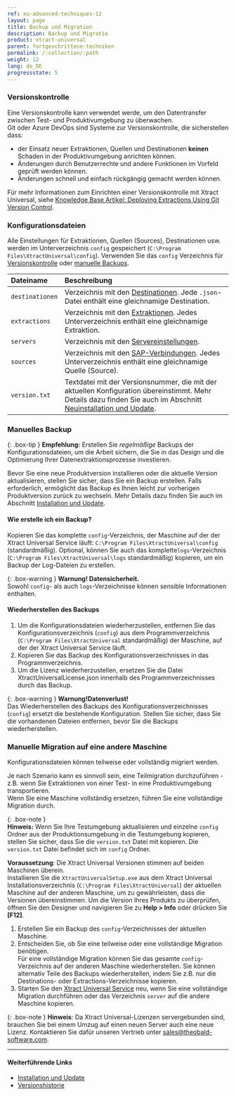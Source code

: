 ```yaml
---
ref: xu-advanced-techniques-12
layout: page
title: Backup und Migration
description: Backup und Migratio
product: xtract-universal
parent: fortgeschrittene-techniken
permalink: /:collection/:path
weight: 12
lang: de_DE
progressstate: 5
---
```


### Versionskontrolle

Eine Versionskontrolle kann verwendet werde, um den Datentransfer zwischen Test- und Produktivumgebung zu überwachen.<br>
Git oder Azure DevOps sind Systeme zur Versionskontrolle, die sicherstellen dass:
- der Einsatz neuer Extraktionen, Quellen und Destinationen **keinen** Schaden in der Produktivumgebung anrichten können.
- Änderungen durch Benutzerrechte und andere Funktionen im Vorfeld geprüft werden können.
- Änderungen schnell und einfach rückgängig gemacht werden können.

Für mehr Informationen zum Einrichten einer Versionskontrolle mit Xtract Universal, siehe [Knowledge Base Artikel: Deploying Extractions Using Git Version Control](https://kb.theobald-software.com/xtract-universal/deploying-extractions-using-Git-version-control).

### Konfigurationsdateien 
Alle Einstellungen für Extraktionen, Quellen (Sources), Destinationen usw. werden im Unterverzeichnis `config` gespeichert (`C:\Program Files\XtractUniversal\config`).
Verwenden Sie das `config` Verzeichnis für [Versionskontrolle](#versionskontrolle) oder [manuelle Backups](#manuelles-backup).

|Dateiname | Beschreibung |
|:----|:---|
|`destinationen`| Verzeichnis mit den [Destinationen](../destinationen). Jede `.json`-Datei enthält eine gleichnamige Destination.|
| `extractions` | Verzeichnis mit den [Extraktionen](../erste-schritte/eine-neue-extraktion-anlegen). Jedes Unterverzeichnis enthält eine gleichnamige Extraktion. |
|`servers`  | Verzeichnis mit den [Servereinstellungen](../server/server_einstellungen).|
| `sources` | Verzeichnis mit den [SAP-Verbindungen](../einfuehrung/sap-verbindungen-anlegen). Jedes Unterverzeichnis enthält eine gleichnamige Quelle (Source). |
| `version.txt` | Textdatei mit der Versionsnummer, die mit der aktuellen Konfiguration übereinstimmt. Mehr Details dazu finden Sie auch im Abschnitt [Neuinstallation und Update](../einfuehrung/installation-und-update#neuinstallation-und-update).|


### Manuelles Backup

{: .box-tip }
**Empfehlung:** Erstellen Sie *regelmäßige* Backups der Konfigurationsdateien, um die Arbeit sichern, die Sie in das Design und die Optimierung Ihrer Datenextraktionsprozesse investieren.

Bevor Sie eine neue Produktversion installieren oder die aktuelle Version aktualisieren, stellen Sie sicher, dass Sie ein Backup erstellen. 
Falls erforderlich, ermöglicht das Backup es Ihnen leicht zur vorherigen Produktversion zurück zu wechseln. 
Mehr Details dazu finden Sie auch im Abschnitt [Installation und Update](../einfuehrung/installation-und-update).

#### Wie erstelle ich ein Backup?
Kopieren Sie das komplette `config`-Verzeichnis, der Maschine auf der der Xtract Universal Service läuft:  `C:\Program Files\XtractUniversal\config` (standardmäßig). 
Optional, können Sie auch das komplette`logs`-Verzeichnis (`C:\Program Files\XtractUniversal\logs` standardmäßig) kopieren, um ein Backup der Log-Dateien zu erstellen.

{: .box-warning }
**Warnung! Datensicherheit.** <br>
Sowohl `config`- als auch `logs`-Verzeichnisse können sensible Informationen enthalten.


#### Wiederherstellen des Backups

1. Um die Konfigurationsdateien wiederherzustellen, entfernen Sie das Konfigurationsverzeichnis (`config`) aus dem Programmverzeichnis (`C:\Program Files\XtractUniversal` standardmäßig) der Maschine, auf der der Xtract Universal Service läuft.
2. Kopieren Sie das Backup des Konfigurationsverzeichnisses in das Programmverzeichnis.
3. Um die Lizenz wiederherzustellen, ersetzen Sie die Datei XtractUniversalLicense.json innerhalb des Programmverzeichnisses durch das Backup.

{: .box-warning } 
**Warnung!Datenverlust!** <br>
Das Wiederherstellen des Backups des Konfigurationsverzeichnisses (`config`) ersetzt die bestehende Konfiguration. Stellen Sie sicher, dass Sie die vorhandenen Dateien entfernen, bevor Sie die Backups wiederherstellen.

### Manuelle Migration auf eine andere Maschine
Konfigurationsdateien können teilweise oder vollständig migriert werden.

Je nach Szenario kann es sinnvoll sein, eine Teilmigration durchzuführen - z.B. wenn Sie Extraktionen von einer Test- in eine Produktivumgebung transportieren.<br>
Wenn Sie eine Maschine vollständig ersetzen, führen Sie eine vollständige Migration durch.

{: .box-note }																   
**Hinweis:** Wenn Sie Ihre Testumgebung aktualisieren und einzelne `config` Ordner aus der Produktionsumgebung in die Testumgebung kopieren, stellen Sie sicher, dass Sie die `version.txt` Datei mit kopieren.
Die `version.txt` Datei befindet sich im `config` Ordner.


**Voraussetzung**: Die Xtract Universal Versionen stimmen auf beiden Maschinen überein. <br>
Installieren Sie die `XtractUniversalSetup.exe` aus dem Xtract Universal Installationsverzeichnis (`C:\Program Files\XtractUniversal`) der aktuellen Maschine auf der anderen Maschine, um zu gewährleisten, dass die Versionen übereinstimmen.
Um die Version Ihres Produkts zu überprüfen, öffnen Sie den Designer und navigieren Sie zu **Help > Info** oder drücken Sie **[F12]**.

1. Erstellen Sie ein Backup des `config`-Verzeichnisses der aktuellen Maschine.
2. Entscheiden Sie, ob Sie eine teilweise oder eine vollständige Migration benötigen. <br> 
Für eine vollständige Migration können Sie das gesamte `config`-Verzeichnis auf der anderen Maschine wiederherstellen.
Sie können alternativ Teile des Backups wiederherstellen, indem Sie z.B. nur die Destinations- oder Extractions-Verzeichnisse kopieren.
3. Starten Sie den [Xtract Universal Service](../server/server-starten) neu, wenn Sie eine vollständige Migration durchführen oder das Verzeichnis `server` auf die andere Maschine kopieren.

{: .box-note }
**Hinweis**: Da Xtract Universal-Lizenzen servergebunden sind, brauchen Sie bei einem Umzug auf einen neuen Server auch eine neue Lizenz.
Kontaktieren Sie dafür unseren Vertrieb unter [sales@theobald-software.com](mailto:sales@theobald-software.com).

****
#### Weiterführende Links
- [Installation und Update](../einfuehrung/installation-und-update)
- [Versionshistorie](https://kb.theobald-software.com/version-history/xtract-universal-version-history)
